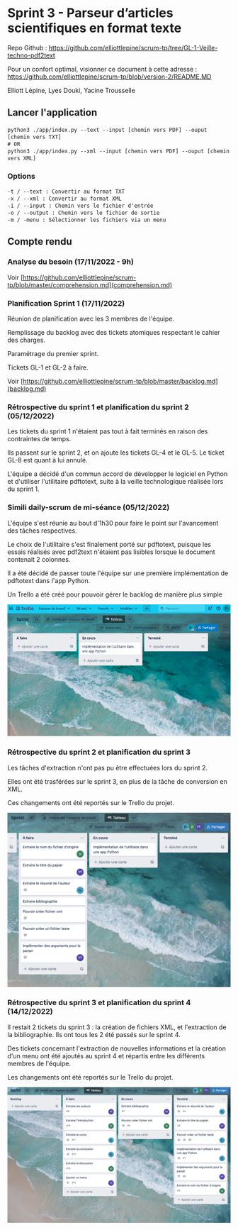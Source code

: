 # Sprint 3 - Parseur d’articles scientifiques en format texte

Repo Github : https://github.com/elliottlepine/scrum-tp/tree/GL-1-Veille-techno-pdf2text

Pour un confort optimal, visionner ce document à cette adresse : <https://github.com/elliottlepine/scrum-tp/blob/version-2/README.MD>

Elliott Lépine, Lyes Douki, Yacine Trousselle

## Lancer l'application

```shell
python3 ./app/index.py --text --input [chemin vers PDF] --ouput [chemin vers TXT]
# OR
python3 ./app/index.py --xml --input [chemin vers PDF] --ouput [chemin vers XML]
```

### Options

```
-t / --text : Convertir au format TXT
-x / --xml : Convertir au format XML
-i / --input : Chemin vers le fichier d'entrée
-o / --output : Chemin vers le fichier de sortie
-m / -menu : Sélectionner les fichiers via un menu
```

## Compte rendu

### Analyse du besoin (17/11/2022 - 9h)

Voir [https://github.com/elliottlepine/scrum-tp/blob/master/comprehension.md](comprehension.md)

### Planification Sprint 1 (17/11/2022)

Réunion de planification avec les 3 membres de l'équipe.

Remplissage du backlog avec des tickets atomiques respectant le cahier des charges.

Paramétrage du premier sprint.

Tickets GL-1 et GL-2 à faire.

Voir [https://github.com/elliottlepine/scrum-tp/blob/master/backlog.md](backlog.md)

### Rétrospective du sprint 1 et planification du sprint 2 (05/12/2022)

Les tickets du sprint 1 n'étaient pas tout à fait terminés en raison des contraintes de temps.

Ils passent sur le sprint 2, et on ajoute les tickets GL-4 et le GL-5.
Le ticket GL-8 est quant à lui annulé.

L'équipe a décidé d'un commun accord de développer le logiciel en Python et d'utiliser l'utilitaire pdftotext, suite à la veille technologique réalisée lors du sprint 1.

### Simili daily-scrum de mi-séance (05/12/2022)

L'équipe s'est réunie au bout d'1h30 pour faire le point sur l'avancement des tâches respectives.

Le choix de l'utilitaire s'est finalement porté sur pdftotext, puisque les essais réalisés avec pdf2text n'étaient pas lisibles lorsque le document contenait 2 colonnes.

Il a été décidé de passer toute l'équipe sur une première implémentation de pdftotext dans l'app Python.

Un Trello a été créé pour pouvoir gérer le backlog de manière plus simple

![Trello](./media/trello.png)

### Rétrospective du sprint 2 et planification du sprint 3

Les tâches d'extraction n'ont pas pu être effectuées lors du sprint 2.

Elles ont été trasférées sur le sprint 3, en plus de la tâche de conversion en XML.

Ces changements ont été reportés sur le Trello du projet.

![Trello sprint 3](./media/sprint3.png)

### Rétrospective du sprint 3 et planification du sprint 4 (14/12/2022)

Il restait 2 tickets du sprint 3 : la création de fichiers XML, et l'extraction de la bibliographie. Ils ont tous les 2 été passés sur le sprint 4.

Des tickets concernant l'extraction de nouvelles informations et la création d'un menu ont été ajoutés au sprint 4 et répartis entre les différents membres de l'équipe.

Les changements ont été reportés sur le Trello du projet.

![Trello sprint 4](./media/sprint4.png)